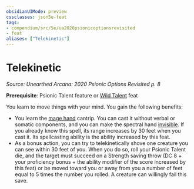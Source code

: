 ```yaml
---
obsidianUIMode: preview
cssclasses: json5e-feat
tags:
- compendium/src/5e/ua2020psionicoptionsrevisited
- feat
aliases: ["Telekinetic"]
---
```

# Telekinetic
*Source: Unearthed Arcana: 2020 Psionic Options Revisited p. 8*  

**Prerequisite**: Psionic Talent feature or [Wild Talent](/Systems/5e/feats/wild-talent-ua2020psionicoptionsrevisited.md) feat

You learn to move things with your mind. You gain the following benefits:

- You learn the [mage hand](/Systems/5e/spells/mage-hand.md) cantrip. You can cast it without verbal or somatic components, and you can make the spectral hand [invisible](/Systems/5e/rules/conditions.md#invisible). If you already know this spell, its range increases by 30 feet when you cast it. Its spellcasting ability is the ability increased by this feat.  
- As a bonus action, you can try to telekinetically shove one creature you can see within 30 feet of you. When you do so, roll your Psionic Talent die, and the target must succeed on a Strength saving throw (DC 8 + your proficiency bonus + the ability modifier of the score increased by this feat) or be moved toward you or away from you a number of feet equal to 5 times the number you rolled. A creature can willingly fail this save.